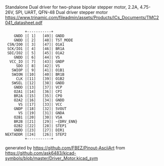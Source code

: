 Standalone Dual driver for two-phase bipolar stepper motor, 2.2A, 4.75-26V, SPI, UART, QFN-48
Dual driver stepper motor
https://www.trinamic.com/fileadmin/assets/Products/ICs_Documents/TMC2041_datasheet.pdf


	         +-----------+
	    GNDD |[ 1]   [49]| GNDD
	    GNDD |[ 2]   [48]| TST_MODE
	 CSN/IO0 |[ 3]   [47]| O1A1
	 SCK/IO1 |[ 4]   [46]| BR1A
	 SDI/IO2 |[ 5]   [45]| O1A2
	    GNDD |[ 6]   [44]| VS
	  VCC_IO |[ 7]   [43]| GNDP
	     SDO |[ 8]   [42]| VS
	   SWIOP |[ 9]   [41]| O1B1
	   SWION |[10]   [40]| BR1B
	     CLK |[11]   [39]| O1B2
	   SWSEL |[12]   [38]| GNDD
	    GNDD |[13]   [37]| VCP
	    O2A1 |[14]   [36]| CPI
	    BR2A |[15]   [35]| CPO
	    O2A2 |[16]   [34]| GNDD
	      VS |[17]   [33]| VCC
	    GNDP |[18]   [32]| 5VOUT
	      VS |[19]   [31]| GNDA
	    O2B1 |[20]   [30]| VSA
	    BR2B |[21]   [29]| ~{DRV_ENN}
	    O2B2 |[22]   [28]| STEP1
	    GNDD |[23]   [27]| DIR1
	NEXTADDR |[24]   [26]| STEP2
	         +-----------+


generated by https://github.com/FBEZ/Pinout-AsciiArt from https://github.com/ask6483/kicad-symbols/blob/master/Driver_Motor.kicad_sym
